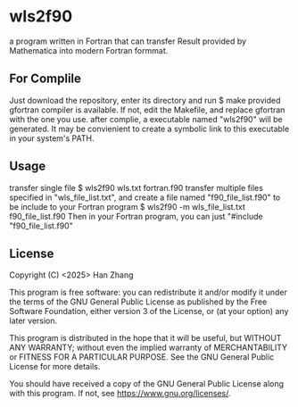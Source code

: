 # wls2f90
a program written in Fortran that can transfer Result provided by Mathematica into modern Fortran formmat.

## For Complile
Just download the repository, enter its directory and run 
  $ make
provided gfortran compiler is available. If not, edit the Makefile, and replace gfortran with the one you use. after complie, a executable named "wls2f90" will be generated. It may be convienient to create a symbolic link to this executable in your system's PATH.

## Usage
transfer single file
  $ wls2f90 wls.txt fortran.f90
transfer multiple files specified in "wls_file_list.txt", and create a file named "f90_file_list.f90" to be include to your Fortran program
  $ wls2f90 -m wls_file_list.txt f90_file_list.f90
Then in your Fortran program, you can just "#include "f90_file_list.f90"

## License

Copyright (C) <2025>  Han Zhang

This program is free software: you can redistribute it and/or modify
it under the terms of the GNU General Public License as published by
the Free Software Foundation, either version 3 of the License, or
(at your option) any later version.

This program is distributed in the hope that it will be useful,
but WITHOUT ANY WARRANTY; without even the implied warranty of
MERCHANTABILITY or FITNESS FOR A PARTICULAR PURPOSE.  See the
GNU General Public License for more details.

You should have received a copy of the GNU General Public License
along with this program.  If not, see <https://www.gnu.org/licenses/>.
